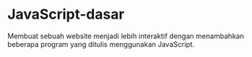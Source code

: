 # JavaScript-dasar
Membuat sebuah website menjadi lebih interaktif dengan menambahkan beberapa program yang ditulis menggunakan JavaScript.
